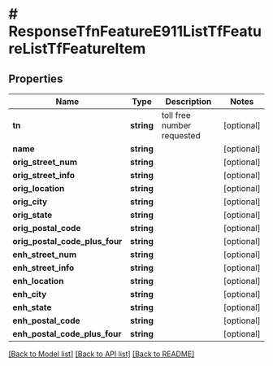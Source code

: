 # # ResponseTfnFeatureE911ListTfFeatureListTfFeatureItem

## Properties

Name | Type | Description | Notes
------------ | ------------- | ------------- | -------------
**tn** | **string** | toll free number requested | [optional]
**name** | **string** |  | [optional]
**orig_street_num** | **string** |  | [optional]
**orig_street_info** | **string** |  | [optional]
**orig_location** | **string** |  | [optional]
**orig_city** | **string** |  | [optional]
**orig_state** | **string** |  | [optional]
**orig_postal_code** | **string** |  | [optional]
**orig_postal_code_plus_four** | **string** |  | [optional]
**enh_street_num** | **string** |  | [optional]
**enh_street_info** | **string** |  | [optional]
**enh_location** | **string** |  | [optional]
**enh_city** | **string** |  | [optional]
**enh_state** | **string** |  | [optional]
**enh_postal_code** | **string** |  | [optional]
**enh_postal_code_plus_four** | **string** |  | [optional]

[[Back to Model list]](../../README.md#models) [[Back to API list]](../../README.md#endpoints) [[Back to README]](../../README.md)
